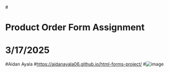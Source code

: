 #<h1>Product Order Form Assignment<h1>
# 3/17/2025
#Aidan Ayala
#https://aidanayala06.github.io/html-forms-project/
#![image](https://github.com/user-attachments/assets/6da662f8-0717-4d38-8c9c-f1519306d56a)

